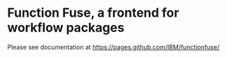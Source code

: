# Function Fuse, a frontend for workflow packages

Please see documentation at https://pages.github.com/IBM/functionfuse/
